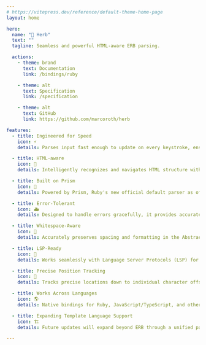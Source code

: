 ```yaml
---
# https://vitepress.dev/reference/default-theme-home-page
layout: home

hero:
  name: "🌿 Herb"
  text: ""
  tagline: Seamless and powerful HTML-aware ERB parsing.

  actions:
    - theme: brand
      text: Documentation
      link: /bindings/ruby

    - theme: alt
      text: Specification
      link: /specification

    - theme: alt
      text: GitHub
      link: https://github.com/marcoroth/herb

features:
  - title: Engineered for Speed
    icon: ⚡
    details: Parses input fast enough to update on every keystroke, ensuring real-time responsiveness in text editors and other tools.

  - title: HTML-aware
    icon: 🧩
    details: Intelligently recognizes and navigates HTML structure within ERB templates, ensuring precise parsing across interleaved markup and Ruby code.

  - title: Built on Prism
    icon: 💎
    details: Powered by Prism, Ruby's new official default parser as of Ruby 3.4. Prism is designed to be error-tolerant and is adopted by major Ruby runtimes including CRuby, JRuby, TruffleRuby.

  - title: Error-Tolerant
    icon: 🚑
    details: Designed to handle errors gracefully, it provides accurate results even when encountering syntax errors.

  - title: Whitespace-Aware
    icon: 📏
    details: Accurately preserves spacing and formatting in the Abstract Syntax Tree (AST).

  - title: LSP-Ready
    icon: 🔌
    details: Works seamlessly with Language Server Protocols (LSP) for a better experience in modern editors.

  - title: Precise Position Tracking
    icon: 🎯
    details: Tracks precise locations down to individual character offsets for every node and token, enabling precise debugging, annotations, and diagnostics.

  - title: Works Across Languages
    icon: 🌎
    details: Native bindings for Ruby, JavaScript/TypeScript, and other high-level programming languages.

  - title: Expanding Template Language Support
    icon: 🏗️
    details: Future updates will expand beyond ERB through a unified parser and AST architecture that maintains consistent APIs across different templating languages.

---
```

